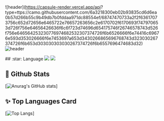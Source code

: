 
  <!--Header-->
![header](https://capsule-render.vercel.app/api?                  type=ttps://camo.githubusercontent.com/6a3218300eb02b93835cd6d6ea0b57d266b55c9b49db7b0fddaa971dc88554ef/68747470733a2f2f63617073756c652d72656e6465722e76657263656c2e6170702f6170693f747970653d726f756e64656426636f6c6f723d74696d654175746f26746578743d526f756e646564253230776974682532307374726f6b6526666f6e74416c69676e593d353026666f6e7453697a653d3430266865696768743d323030267374726f6b653d303030303030267374726f6b6557696474683d32)
  ![header](https://capsule-render.vercel.app/api?type=waving&color=gradient&height=300&section=header&text=Believe%20in%20youreslf%20%F0%9F%A4%97)

<div>
  <!--Body-->
  ## :star: Language
  <img src="https://img.shields.io/badge/Python-3776AB?style=flat-      square&logo=Python&logoColor=white"/>
  <img src="https://img.shields.io/badge/JavaScript-F7DF1E?style=flat-  square&logo=JavaScript&logoColor=white"/>

  ## :dizzy: Github Stats
  [![Anurag's GitHub stats](https://github-readme-stats.vercel.app/api?username=CHE1210)]  

  ## :sparkles: Top Languages Card
  [![Top Langs](https://github-readme-stats.vercel.app/api/top-langs/?username=CHE1210)]
